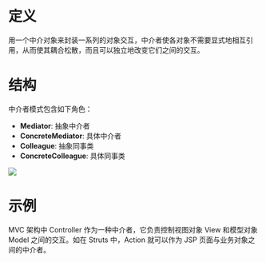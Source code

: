 # 定义

用一个中介对象来封装一系列的对象交互，中介者使各对象不需要显式地相互引用，从而使其耦合松散，而且可以独立地改变它们之间的交互。

# 结构

中介者模式包含如下角色：

* **Mediator**: 抽象中介者
* **ConcreteMediator**: 具体中介者
* **Colleague**: 抽象同事类
* **ConcreteColleague**: 具体同事类

![](https://i.imgur.com/lkXglIp.png)

# 示例

MVC 架构中 Controller 作为一种中介者，它负责控制视图对象 View 和模型对象 Model 之间的交互。如在 Struts 中，Action 就可以作为 JSP 页面与业务对象之间的中介者。